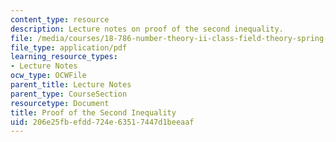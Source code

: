 ```yaml
---
content_type: resource
description: Lecture notes on proof of the second inequality.
file: /media/courses/18-786-number-theory-ii-class-field-theory-spring-2016/206e25fbefdd724e63517447d1beeaaf_MIT18_786S16_lec23.pdf
file_type: application/pdf
learning_resource_types:
- Lecture Notes
ocw_type: OCWFile
parent_title: Lecture Notes
parent_type: CourseSection
resourcetype: Document
title: Proof of the Second Inequality
uid: 206e25fb-efdd-724e-6351-7447d1beeaaf
---
```

